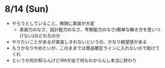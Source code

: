 # 8/14 (Sun)
- やろうとしていること、無限に実装が大変
    - 実装力のなさ、設計能力のなさ、考察能力のなさ(簡単な解き方を思いつけない)のどれなのか
- やりたいことがあるが実装しきれないというの、かなり絶望感がある
- もうかなりやめたいが、このままでは賞品確定ラインに入れないので助けてくれ
- というか何か知らんけどWAが出て何もわからんし本当に終わり